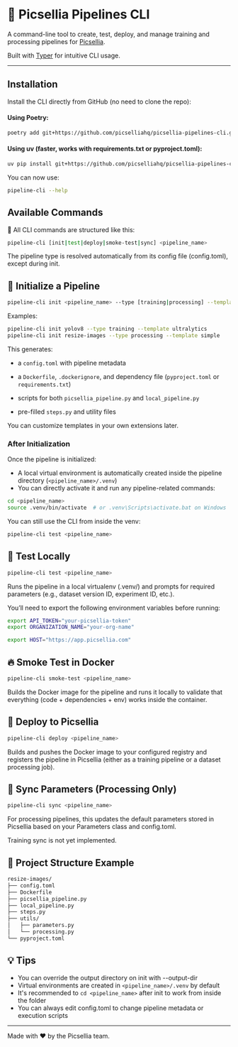 # 🧪 Picsellia Pipelines CLI

A command-line tool to create, test, deploy, and manage training and processing pipelines for [Picsellia](https://picsellia.com/).

Built with [Typer](https://typer.tiangolo.com/) for intuitive CLI usage.

---

## Installation

Install the CLI directly from GitHub (no need to clone the repo):

#### Using Poetry:

```bash
poetry add git+https://github.com/picselliahq/picsellia-pipelines-cli.git
```

#### Using uv (faster, works with requirements.txt or pyproject.toml):

```bash
uv pip install git+https://github.com/picselliahq/picsellia-pipelines-cli.git
```

You can now use:

```bash
pipeline-cli --help
```

## Available Commands
🔹 All CLI commands are structured like this:

```bash
pipeline-cli [init|test|deploy|smoke-test|sync] <pipeline_name>
```
The pipeline type is resolved automatically from its config file (config.toml), except during init.


## 🔧 Initialize a Pipeline

```bash
pipeline-cli init <pipeline_name> --type [training|processing] --template <template>
```

Examples:
```bash
pipeline-cli init yolov8 --type training --template ultralytics
pipeline-cli init resize-images --type processing --template simple
```

This generates:

- a `config.toml` with pipeline metadata

- a `Dockerfile`, `.dockerignore`, and dependency file (`pyproject.toml` or `requirements.txt`)

- scripts for both `picsellia_pipeline.py` and `local_pipeline.py`

- pre-filled `steps.py` and utility files

You can customize templates in your own extensions later.

### After Initialization

Once the pipeline is initialized:

- A local virtual environment is automatically created inside the pipeline directory (`<pipeline_name>/.venv`)
- You can directly activate it and run any pipeline-related commands:

```bash
cd <pipeline_name>
source .venv/bin/activate  # or .venv\Scripts\activate.bat on Windows
```

You can still use the CLI from inside the venv:
```bash
pipeline-cli test <pipeline_name>
```

## 🧪 Test Locally

```bash
pipeline-cli test <pipeline_name>
```

Runs the pipeline in a local virtualenv (.venv/) and prompts for required parameters (e.g., dataset version ID, experiment ID, etc.).

You’ll need to export the following environment variables before running:

```bash
export API_TOKEN="your-picsellia-token"
export ORGANIZATION_NAME="your-org-name"
```

```bash
export HOST="https://app.picsellia.com"
```

## 🔥 Smoke Test in Docker

```bash
pipeline-cli smoke-test <pipeline_name>
```

Builds the Docker image for the pipeline and runs it locally to validate that everything (code + dependencies + env) works inside the container.


## 🚀 Deploy to Picsellia

```bash
pipeline-cli deploy <pipeline_name>
```

Builds and pushes the Docker image to your configured registry and registers the pipeline in Picsellia (either as a training pipeline or a dataset processing job).

## 🔁 Sync Parameters (Processing Only)

```bash
pipeline-cli sync <pipeline_name>

```

For processing pipelines, this updates the default parameters stored in Picsellia based on your Parameters class and config.toml.

Training sync is not yet implemented.

## 📁 Project Structure Example

```bash
resize-images/
├── config.toml
├── Dockerfile
├── picsellia_pipeline.py
├── local_pipeline.py
├── steps.py
├── utils/
│   ├── parameters.py
│   └── processing.py
└── pyproject.toml
```

## 💡 Tips

- You can override the output directory on init with --output-dir
- Virtual environments are created in `<pipeline_name>/.venv` by default
- It's recommended to `cd <pipeline_name>` after init to work from inside the folder
- You can always edit config.toml to change pipeline metadata or execution scripts

--------------------------------

Made with ❤️ by the Picsellia team.
